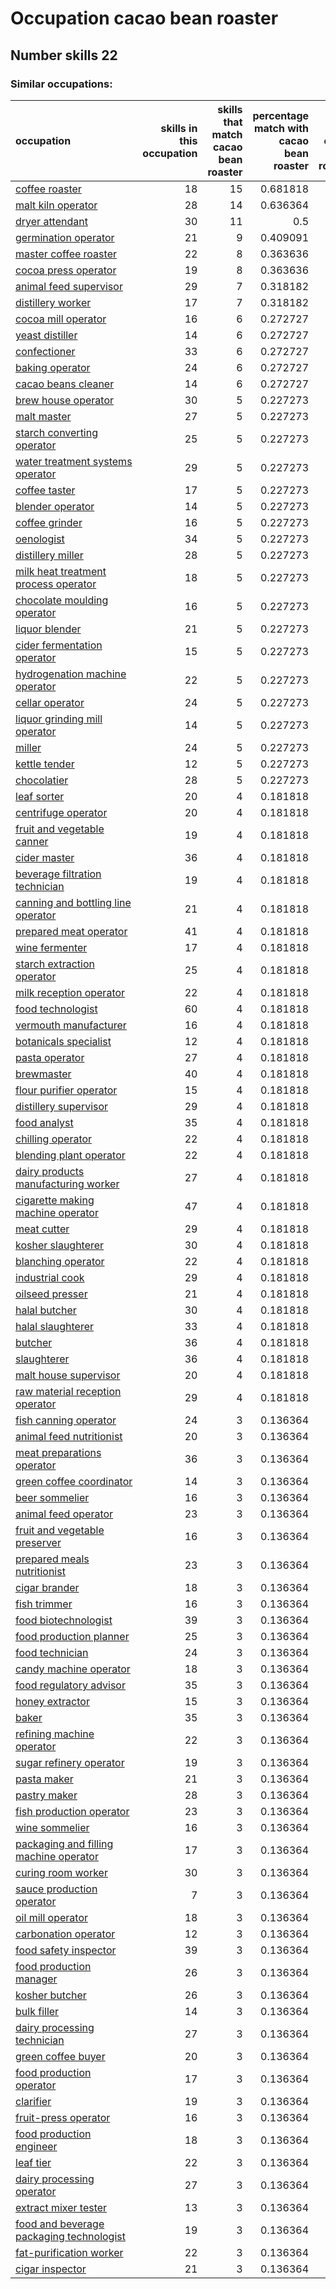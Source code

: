 # Occupation cacao bean roaster
## Number skills 22
### Similar occupations:
| occupation                                                                              |   skills in this occupation |   skills that match cacao bean roaster |   percentage match with cacao bean roaster |   skills not in cacao bean roaster |
|:----------------------------------------------------------------------------------------|----------------------------:|---------------------------------------:|-------------------------------------------:|-----------------------------------:|
| [coffee roaster](coffee_roaster.md)                                                     |                          18 |                                     15 |                                   0.681818 |                                  3 |
| [malt kiln operator](malt_kiln_operator.md)                                             |                          28 |                                     14 |                                   0.636364 |                                 14 |
| [dryer attendant](dryer_attendant.md)                                                   |                          30 |                                     11 |                                   0.5      |                                 19 |
| [germination operator](germination_operator.md)                                         |                          21 |                                      9 |                                   0.409091 |                                 12 |
| [master coffee roaster](master_coffee_roaster.md)                                       |                          22 |                                      8 |                                   0.363636 |                                 14 |
| [cocoa press operator](cocoa_press_operator.md)                                         |                          19 |                                      8 |                                   0.363636 |                                 11 |
| [animal feed supervisor](animal_feed_supervisor.md)                                     |                          29 |                                      7 |                                   0.318182 |                                 22 |
| [distillery worker](distillery_worker.md)                                               |                          17 |                                      7 |                                   0.318182 |                                 10 |
| [cocoa mill operator](cocoa_mill_operator.md)                                           |                          16 |                                      6 |                                   0.272727 |                                 10 |
| [yeast distiller](yeast_distiller.md)                                                   |                          14 |                                      6 |                                   0.272727 |                                  8 |
| [confectioner](confectioner.md)                                                         |                          33 |                                      6 |                                   0.272727 |                                 27 |
| [baking operator](baking_operator.md)                                                   |                          24 |                                      6 |                                   0.272727 |                                 18 |
| [cacao beans cleaner](cacao_beans_cleaner.md)                                           |                          14 |                                      6 |                                   0.272727 |                                  8 |
| [brew house operator](brew_house_operator.md)                                           |                          30 |                                      5 |                                   0.227273 |                                 25 |
| [malt master](malt_master.md)                                                           |                          27 |                                      5 |                                   0.227273 |                                 22 |
| [starch converting operator](starch_converting_operator.md)                             |                          25 |                                      5 |                                   0.227273 |                                 20 |
| [water treatment systems operator](water_treatment_systems_operator.md)                 |                          29 |                                      5 |                                   0.227273 |                                 24 |
| [coffee taster](coffee_taster.md)                                                       |                          17 |                                      5 |                                   0.227273 |                                 12 |
| [blender operator](blender_operator.md)                                                 |                          14 |                                      5 |                                   0.227273 |                                  9 |
| [coffee grinder](coffee_grinder.md)                                                     |                          16 |                                      5 |                                   0.227273 |                                 11 |
| [oenologist](oenologist.md)                                                             |                          34 |                                      5 |                                   0.227273 |                                 29 |
| [distillery miller](distillery_miller.md)                                               |                          28 |                                      5 |                                   0.227273 |                                 23 |
| [milk heat treatment process operator](milk_heat_treatment_process_operator.md)         |                          18 |                                      5 |                                   0.227273 |                                 13 |
| [chocolate moulding operator](chocolate_moulding_operator.md)                           |                          16 |                                      5 |                                   0.227273 |                                 11 |
| [liquor blender](liquor_blender.md)                                                     |                          21 |                                      5 |                                   0.227273 |                                 16 |
| [cider fermentation operator](cider_fermentation_operator.md)                           |                          15 |                                      5 |                                   0.227273 |                                 10 |
| [hydrogenation machine operator](hydrogenation_machine_operator.md)                     |                          22 |                                      5 |                                   0.227273 |                                 17 |
| [cellar operator](cellar_operator.md)                                                   |                          24 |                                      5 |                                   0.227273 |                                 19 |
| [liquor grinding mill operator](liquor_grinding_mill_operator.md)                       |                          14 |                                      5 |                                   0.227273 |                                  9 |
| [miller](miller.md)                                                                     |                          24 |                                      5 |                                   0.227273 |                                 19 |
| [kettle tender](kettle_tender.md)                                                       |                          12 |                                      5 |                                   0.227273 |                                  7 |
| [chocolatier](chocolatier.md)                                                           |                          28 |                                      5 |                                   0.227273 |                                 23 |
| [leaf sorter](leaf_sorter.md)                                                           |                          20 |                                      4 |                                   0.181818 |                                 16 |
| [centrifuge operator](centrifuge_operator.md)                                           |                          20 |                                      4 |                                   0.181818 |                                 16 |
| [fruit and vegetable canner](fruit_and_vegetable_canner.md)                             |                          19 |                                      4 |                                   0.181818 |                                 15 |
| [cider master](cider_master.md)                                                         |                          36 |                                      4 |                                   0.181818 |                                 32 |
| [beverage filtration technician](beverage_filtration_technician.md)                     |                          19 |                                      4 |                                   0.181818 |                                 15 |
| [canning and bottling line operator](canning_and_bottling_line_operator.md)             |                          21 |                                      4 |                                   0.181818 |                                 17 |
| [prepared meat operator](prepared_meat_operator.md)                                     |                          41 |                                      4 |                                   0.181818 |                                 37 |
| [wine fermenter](wine_fermenter.md)                                                     |                          17 |                                      4 |                                   0.181818 |                                 13 |
| [starch extraction operator](starch_extraction_operator.md)                             |                          25 |                                      4 |                                   0.181818 |                                 21 |
| [milk reception operator](milk_reception_operator.md)                                   |                          22 |                                      4 |                                   0.181818 |                                 18 |
| [food technologist](food_technologist.md)                                               |                          60 |                                      4 |                                   0.181818 |                                 56 |
| [vermouth manufacturer](vermouth_manufacturer.md)                                       |                          16 |                                      4 |                                   0.181818 |                                 12 |
| [botanicals specialist](botanicals_specialist.md)                                       |                          12 |                                      4 |                                   0.181818 |                                  8 |
| [pasta operator](pasta_operator.md)                                                     |                          27 |                                      4 |                                   0.181818 |                                 23 |
| [brewmaster](brewmaster.md)                                                             |                          40 |                                      4 |                                   0.181818 |                                 36 |
| [flour purifier operator](flour_purifier_operator.md)                                   |                          15 |                                      4 |                                   0.181818 |                                 11 |
| [distillery supervisor](distillery_supervisor.md)                                       |                          29 |                                      4 |                                   0.181818 |                                 25 |
| [food analyst](food_analyst.md)                                                         |                          35 |                                      4 |                                   0.181818 |                                 31 |
| [chilling operator](chilling_operator.md)                                               |                          22 |                                      4 |                                   0.181818 |                                 18 |
| [blending plant operator](blending_plant_operator.md)                                   |                          22 |                                      4 |                                   0.181818 |                                 18 |
| [dairy products manufacturing worker](dairy_products_manufacturing_worker.md)           |                          27 |                                      4 |                                   0.181818 |                                 23 |
| [cigarette making machine operator](cigarette_making_machine_operator.md)               |                          47 |                                      4 |                                   0.181818 |                                 43 |
| [meat cutter](meat_cutter.md)                                                           |                          29 |                                      4 |                                   0.181818 |                                 25 |
| [kosher slaughterer](kosher_slaughterer.md)                                             |                          30 |                                      4 |                                   0.181818 |                                 26 |
| [blanching operator](blanching_operator.md)                                             |                          22 |                                      4 |                                   0.181818 |                                 18 |
| [industrial cook](industrial_cook.md)                                                   |                          29 |                                      4 |                                   0.181818 |                                 25 |
| [oilseed presser](oilseed_presser.md)                                                   |                          21 |                                      4 |                                   0.181818 |                                 17 |
| [halal butcher](halal_butcher.md)                                                       |                          30 |                                      4 |                                   0.181818 |                                 26 |
| [halal slaughterer](halal_slaughterer.md)                                               |                          33 |                                      4 |                                   0.181818 |                                 29 |
| [butcher](butcher.md)                                                                   |                          36 |                                      4 |                                   0.181818 |                                 32 |
| [slaughterer](slaughterer.md)                                                           |                          36 |                                      4 |                                   0.181818 |                                 32 |
| [malt house supervisor](malt_house_supervisor.md)                                       |                          20 |                                      4 |                                   0.181818 |                                 16 |
| [raw material reception operator](raw_material_reception_operator.md)                   |                          29 |                                      4 |                                   0.181818 |                                 25 |
| [fish canning operator](fish_canning_operator.md)                                       |                          24 |                                      3 |                                   0.136364 |                                 21 |
| [animal feed nutritionist](animal_feed_nutritionist.md)                                 |                          20 |                                      3 |                                   0.136364 |                                 17 |
| [meat preparations operator](meat_preparations_operator.md)                             |                          36 |                                      3 |                                   0.136364 |                                 33 |
| [green coffee coordinator](green coffee coordinator.md)                                 |                          14 |                                      3 |                                   0.136364 |                                 11 |
| [beer sommelier](beer_sommelier.md)                                                     |                          16 |                                      3 |                                   0.136364 |                                 13 |
| [animal feed operator](animal_feed_operator.md)                                         |                          23 |                                      3 |                                   0.136364 |                                 20 |
| [fruit and vegetable preserver](fruit_and_vegetable_preserver.md)                       |                          16 |                                      3 |                                   0.136364 |                                 13 |
| [prepared meals nutritionist](prepared_meals_nutritionist.md)                           |                          23 |                                      3 |                                   0.136364 |                                 20 |
| [cigar brander](cigar_brander.md)                                                       |                          18 |                                      3 |                                   0.136364 |                                 15 |
| [fish trimmer](fish_trimmer.md)                                                         |                          16 |                                      3 |                                   0.136364 |                                 13 |
| [food biotechnologist](food_biotechnologist.md)                                         |                          39 |                                      3 |                                   0.136364 |                                 36 |
| [food production planner](food_production_planner.md)                                   |                          25 |                                      3 |                                   0.136364 |                                 22 |
| [food technician](food_technician.md)                                                   |                          24 |                                      3 |                                   0.136364 |                                 21 |
| [candy machine operator](candy_machine_operator.md)                                     |                          18 |                                      3 |                                   0.136364 |                                 15 |
| [food regulatory advisor](food_regulatory_advisor.md)                                   |                          35 |                                      3 |                                   0.136364 |                                 32 |
| [honey extractor](honey_extractor.md)                                                   |                          15 |                                      3 |                                   0.136364 |                                 12 |
| [baker](baker.md)                                                                       |                          35 |                                      3 |                                   0.136364 |                                 32 |
| [refining machine operator](refining_machine_operator.md)                               |                          22 |                                      3 |                                   0.136364 |                                 19 |
| [sugar refinery operator](sugar_refinery_operator.md)                                   |                          19 |                                      3 |                                   0.136364 |                                 16 |
| [pasta maker](pasta_maker.md)                                                           |                          21 |                                      3 |                                   0.136364 |                                 18 |
| [pastry maker](pastry_maker.md)                                                         |                          28 |                                      3 |                                   0.136364 |                                 25 |
| [fish production operator](fish_production_operator.md)                                 |                          23 |                                      3 |                                   0.136364 |                                 20 |
| [wine sommelier](wine_sommelier.md)                                                     |                          16 |                                      3 |                                   0.136364 |                                 13 |
| [packaging and filling machine operator](packaging_and_filling_machine_operator.md)     |                          17 |                                      3 |                                   0.136364 |                                 14 |
| [curing room worker](curing_room_worker.md)                                             |                          30 |                                      3 |                                   0.136364 |                                 27 |
| [sauce production operator](sauce_production_operator.md)                               |                           7 |                                      3 |                                   0.136364 |                                  4 |
| [oil mill operator](oil_mill_operator.md)                                               |                          18 |                                      3 |                                   0.136364 |                                 15 |
| [carbonation operator](carbonation_operator.md)                                         |                          12 |                                      3 |                                   0.136364 |                                  9 |
| [food safety inspector](food_safety_inspector.md)                                       |                          39 |                                      3 |                                   0.136364 |                                 36 |
| [food production manager](food_production_manager.md)                                   |                          26 |                                      3 |                                   0.136364 |                                 23 |
| [kosher butcher](kosher_butcher.md)                                                     |                          26 |                                      3 |                                   0.136364 |                                 23 |
| [bulk filler](bulk_filler.md)                                                           |                          14 |                                      3 |                                   0.136364 |                                 11 |
| [dairy processing technician](dairy_processing_technician.md)                           |                          27 |                                      3 |                                   0.136364 |                                 24 |
| [green coffee buyer](green_coffee_buyer.md)                                             |                          20 |                                      3 |                                   0.136364 |                                 17 |
| [food production operator](food_production_operator.md)                                 |                          17 |                                      3 |                                   0.136364 |                                 14 |
| [clarifier](clarifier.md)                                                               |                          19 |                                      3 |                                   0.136364 |                                 16 |
| [fruit-press operator](fruit-press_operator.md)                                         |                          16 |                                      3 |                                   0.136364 |                                 13 |
| [food production engineer](food_production_engineer.md)                                 |                          18 |                                      3 |                                   0.136364 |                                 15 |
| [leaf tier](leaf_tier.md)                                                               |                          22 |                                      3 |                                   0.136364 |                                 19 |
| [dairy processing operator](dairy_processing_operator.md)                               |                          27 |                                      3 |                                   0.136364 |                                 24 |
| [extract mixer tester](extract_mixer_tester.md)                                         |                          13 |                                      3 |                                   0.136364 |                                 10 |
| [food and beverage packaging technologist](food_and_beverage_packaging_technologist.md) |                          19 |                                      3 |                                   0.136364 |                                 16 |
| [fat-purification worker](fat-purification_worker.md)                                   |                          22 |                                      3 |                                   0.136364 |                                 19 |
| [cigar inspector](cigar_inspector.md)                                                   |                          21 |                                      3 |                                   0.136364 |                                 18 |
